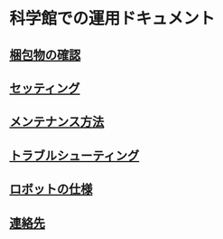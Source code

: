 
# 科学館での運用ドキュメント  

## [梱包物の確認](https://github.com/muro-tani/trybotsKagakukanProject/blob/master/doc/check.md)  

## [セッティング](https://github.com/muro-tani/trybotsKagakukanProject/blob/master/doc/setting.md)  

## [メンテナンス方法](https://github.com/muro-tani/trybotsKagakukanProject/blob/master/doc/maintenance.md)  

## [トラブルシューティング](https://github.com/muro-tani/trybotsKagakukanProject/blob/master/doc/troubleShooting.md)  

## [ロボットの仕様 ](https://github.com/muro-tani/trybotsKagakukanProject/blob/master/doc/specification.md)  

## [連絡先](https://github.com/muro-tani/trybotsKagakukanProject/blob/master/doc/contact.md)  
